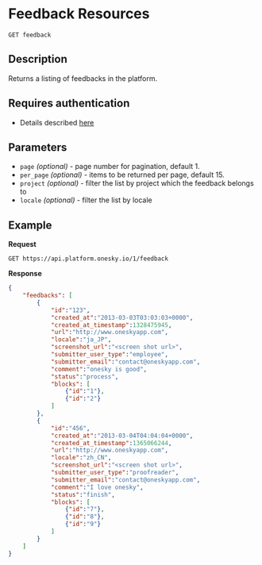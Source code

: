 # Feedback Resources
    GET feedback

## Description
Returns a listing of feedbacks in the platform.

## Requires authentication
- Details described [here](/README.md#authentication)

## Parameters
- `page` _(optional)_ - page number for pagination, default 1.
- `per_page` _(optional)_ - items to be returned per page, default 15.
- `project` _(optional)_ - filter the list by project which the feedback belongs to
- `locale` _(optional)_ - filter the list by locale

## Example
**Request**

    GET https://api.platform.onesky.io/1/feedback

**Response**
``` json
{
    "feedbacks": [
        {
            "id":"123",
            "created_at":"2013-03-03T03:03:03+0000",
            "created_at_timestamp":1328475945,
            "url":"http://www.oneskyapp.com",
            "locale":"ja_JP",
            "screenshot_url":"<screen shot url>",
            "submitter_user_type":"employee",
            "submitter_email":"contact@oneskyapp.com",
            "comment":"onesky is good",
            "status":"process",
            "blocks": [
                {"id":"1"},
                {"id":"2"}
            ]
        },
        {
            "id":"456",
            "created_at":"2013-03-04T04:04:04+0000",
            "created_at_timestamp":1365066244,
            "url":"http://www.oneskyapp.com",
            "locale":"zh_CN",
            "screenshot_url":"<screen shot url>",
            "submitter_user_type":"proofreader",
            "submitter_email":"contact@oneskyapp.com",
            "comment":"I love onesky",
            "status":"finish",
            "blocks": [
                {"id":"7"},
                {"id":"8"},
                {"id":"9"}
            ]
        }
    ]
}
```
